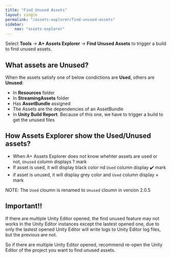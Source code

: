 ```yaml
---
title: "Find Unused Assets"
layout: single
permalink: "/assets-explorer/find-unused-assets"
sidebar:
    nav: "assets-explorer"
---
```


Select __Tools__ -> __A+ Assets Explorer__ -> __Find Unused Assets__ to trigger a build to find unused assets.

## What assets are Unused?

When the assets satisfy one of below condictions are __Used__, others are __Unused__:

* In __Resources__ folder
* In __StreamingAssets__ folder
* Has __AssetBundle__ assigned
* The Assets are the dependencies of an AssetBundle
* In __Unity Build Report__. Because of this one, we have to trigger a build to get the unused files

## How Assets Explorer show the Used/Unused assets?

* When A+ Assets Explorer does not know whehter assets are used or not, `Unused` column displays ? mark
* If asset is used, it will display black color nd `Used` column display ✔️ mark
* if asset is unused, it will display grey color and `Used` column display &times; mark

NOTE: The `Used` cloumn is renamed to `Unused` cloumn in version 2.0.5

## Important!!

If there are multiple Unity Editor opened, the find unused feature may not works in the Unity Editor instances except the lastest opened one, due to only the lastest opened Unity Editor will write logs to Unity Editor log files, but the previous are not. 

So if there are multiple Unity Editor opened, recommend re-open the Unity Editor of the project you want to find unused assets.

